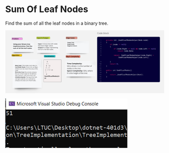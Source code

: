 # Sum Of Leaf Nodes

Find the sum of all the leaf nodes in a binary tree.

![Whiteboard](./Whiteboard.PNG)

![Output](./Output.PNG)
